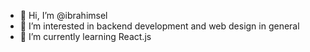 - 👋 Hi, I’m @ibrahimsel
- 👀 I’m interested in backend development and web design in general
- 🌱 I’m currently learning React.js
